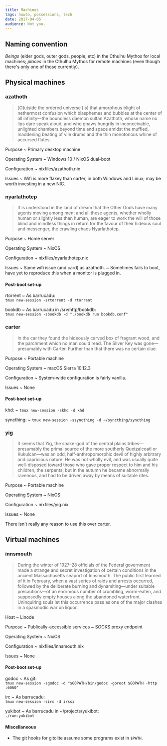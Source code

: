 ```yaml
---
title: Machines
tags: howto, possessions, tech
date: 2017-04-05
audience: Not you.
---
```


Naming convention
-----------------

*Beings* (elder gods, outer gods, people, etc) in the Cthulhu Mythos for local machines; *places* in
the Cthulhu Mythos for remote machines (even though there's only one of those currently).


Physical machines
-----------------

### azathoth ###

> [O]utside the ordered universe [is] that amorphous blight of nethermost confusion which blasphemes
> and bubbles at the center of all infinity—the boundless daemon sultan Azathoth, whose name no lips
> dare speak aloud, and who gnaws hungrily in inconceivable, unlighted chambers beyond time and
> space amidst the muffled, maddening beating of vile drums and the thin monotonous whine of
> accursed flutes.

Purpose
  ~ Primary desktop machine

Operating System
  ~ Windows 10 / NixOS dual-boot

Configuration
  ~ nixfiles/azathoth.nix

Issues
  ~ Wifi is more flakey than carter, in both Windows and Linux; may be worth investing in a new NIC.

### nyarlathotep ###

> It is understood in the land of dream that the Other Gods have many agents moving among men; and
> all these agents, whether wholly human or slightly less than human, are eager to work the will of
> those blind and mindless things in return for the favour of their hideous soul and messenger, the
> crawling chaos Nyarlathotep.

Purpose
  ~ Home server

Operating System
  ~ NixOS

Configuration
  ~ nixfiles/nyarlathotep.nix

Issues
  ~ Same wifi issue (and card) as azathoth.
  ~ Sometimes fails to boot, have yet to reproduce this when a monitor is plugged in.

#### Post-boot set-up ####

rtorrent
  ~ As barrucadu:<br/>
    `tmux new-session -srtorrent -d rtorrent`

bookdb
  ~ As barrucadu in /srv/http/bookdb:<br/>
    `tmux new-session -sbookdb -d "./bookdb run bookdb.conf"`

### carter ###

> In the car they found the hideously carved box of fragrant wood, and the parchment which no man
> could read. The Silver Key was gone—presumably with Carter. Further than that there was no certain
> clue.

Purpose
  ~ Portable machine

Operating System
  ~ macOS Sierra 10.12.3

Configuration
  ~ System-wide configuration is fairly vanilla.

Issues
  ~ None

#### Post-boot set-up ####

khd:
  ~ `tmux new-session -skhd -d khd`

syncthing:
  ~ `tmux new-session -ssyncthing -d ~/syncthing/syncthing`

### yig ###

> It seems that Yig, the snake-god of the central plains tribes—presumably the primal source of the
> more southerly Quetzalcoatl or Kukulcan—was an odd, half-anthropomorphic devil of highly arbitrary
> and capricious nature. He was not wholly evil, and was usually quite well-disposed toward those
> who gave proper respect to him and his children, the serpents; but in the autumn he became
> abnormally ravenous, and had to be driven away by means of suitable rites.

Purpose
  ~ Portable machine

Operating System
  ~ NixOS

Configuration
  ~ nixfiles/yig.nix

Issues
  ~ None

There isn't really any reason to use this over carter.

Virtual machines
----------------

### innsmouth ###

> During the winter of 1927–28 officials of the Federal government made a strange and secret
> investigation of certain conditions in the ancient Massachusetts seaport of Innsmouth. The public
> first learned of it in February, when a vast series of raids and arrests occurred, followed by the
> deliberate burning and dynamiting—under suitable precautions—of an enormous number of crumbling,
> worm-eaten, and supposedly empty houses along the abandoned waterfront. Uninquiring souls let this
> occurrence pass as one of the major clashes in a spasmodic war on liquor.

Host
  ~ Linode

Purpose
  ~ Publically-accessible services
  ~ SOCKS proxy endpoint

Operating System
  ~ NixOS

Configuration
  ~ nixfiles/innsmouth.nix

Issues
  ~ None

#### Post-boot set-up ####

godoc
  ~ As git:<br/>
    `tmux new-session -sgodoc -d "$GOPATH/bin/godoc -goroot $GOPATH -http :6060"`

irc
  ~ As barrucadu:<br/>
    `tmux new-session -sirc -d irssi`

yukibot
  ~ As barrucadu in ~/projects/yukibot:<br/>
    `./run-yukibot`

#### Miscellaneous ####

- The git hooks for gitolite assume some programs exist in `$PATH`.
